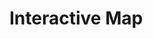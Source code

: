<style>
#map {
  width: 500px;
  height: 500px;
  background-image: url('./map.jpg');
  position: relative;
}

.map-spot {
  width: 50px;
  height: 50px;
  border-radius: 25px;
  background-color: yellow;
  position: absolute;
  cursor: pointer;
}

#spot-1 {
  top: 100px;
  left: 100px;
}

#spot-2 {
  top: 200px;
  left: 300px;
}

#spot-3 {
  top: 350px;
  left: 200px;
}

#spot-4 {
  top: 400px;
  left: 50px;
}

#preview {
  width: 400px;
  height: 400px;
  background-image: url('./default.jpg');
  background-size: cover;
  margin: 50px auto;
  display: none;
}

</style>
  <head>
    <meta charset="UTF-8">
    <title>Interactive Map</title>
    <link rel="stylesheet" type="text/css" href="style.css">
  </head>
  <body>
    <h1>Interactive Map</h1>
    <div id="map"></div>
    <div id="preview"></div>
    <script src="https://maps.googleapis.com/maps/api/js?key=YOUR_API_KEY"></script>
    <script src="script.js"></script>
  </body>


<script>
    const locations = [
  {
    lat: 37.7749,
    lng: -122.4194,
    src: './san-francisco.jpg'
  },
  {
    lat: 40.7128,
    lng: -74.0060,
    src: './new-york.jpg'
  },
  {
    lat: 41.9028,
    lng: 12.4964,
    src: './rome.jpg'
  }
];

const preview = document.querySelector('#preview');

function initMap() {
  const map = new google.maps.Map(document.getElementById('map'), {
    zoom: 2,
    center: { lat: 0, lng: 0 }
  });

  locations.forEach(location => {
    const marker = new google.maps.Marker({
      position: location,
      map: map,
      title: 'Click to see a photo'
    });

    marker.addListener('click', () => {
      preview.style.backgroundImage = `url(${location.src})`;
      preview.style.display = 'block';
    });
  });
}

</script>

